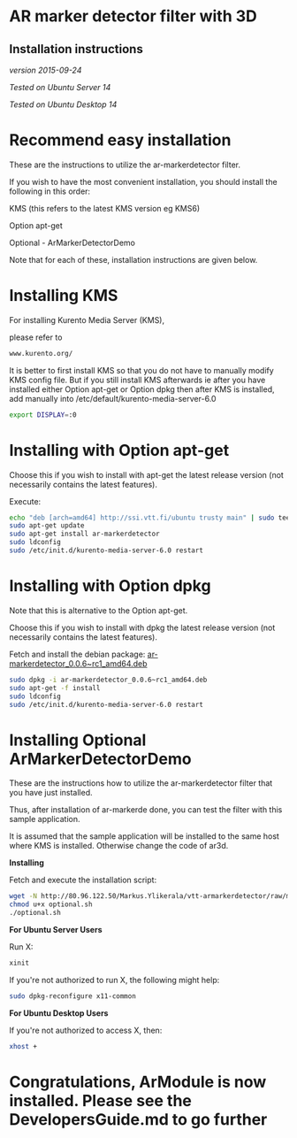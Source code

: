 AR marker detector filter with 3D 
=========================

Installation instructions
-------------------------
*version 2015-09-24*

*Tested on Ubuntu Server 14*

*Tested on Ubuntu Desktop 14*


Recommend easy installation
=========================
These are the instructions to utilize the ar-markerdetector filter.

If you wish to have the most convenient installation,
you should install the following in this order:

KMS (this refers to the latest KMS version eg KMS6)

Option apt-get

Optional - ArMarkerDetectorDemo

Note that for each of these, installation instructions are given below.



Installing KMS
=========================
For installing Kurento Media Server (KMS),

please refer to 
```bash
www.kurento.org/
```

It is better to first install KMS so that you do not have to manually modify KMS config file.
But if you still install KMS afterwards ie after you have installed either Option apt-get or Option dpkg then after KMS is installed, add manually into /etc/default/kurento-media-server-6.0
```bash
export DISPLAY=:0
```


Installing with Option apt-get 
=========================
Choose this if you wish to install with apt-get the latest release version (not necessarily contains the latest features).

Execute:
```bash
echo "deb [arch=amd64] http://ssi.vtt.fi/ubuntu trusty main" | sudo tee -a /etc/apt/sources.list
sudo apt-get update
sudo apt-get install ar-markerdetector
sudo ldconfig
sudo /etc/init.d/kurento-media-server-6.0 restart
```

Installing with Option dpkg
=========================
Note that this is alternative to the Option apt-get.

Choose this if you wish to install with dpkg the latest release version (not necessarily contains the latest features).

Fetch and install the debian package: [ar-markerdetector_0.0.6~rc1_amd64.deb](http://ssi.vtt.fi/ubuntu/dists/trusty/main/binary-amd64/amd64/ar-markerdetector_0.0.6~rc1_amd64.deb)
```bash
sudo dpkg -i ar-markerdetector_0.0.6~rc1_amd64.deb
sudo apt-get -f install
sudo ldconfig
sudo /etc/init.d/kurento-media-server-6.0 restart
```

Installing Optional ArMarkerDetectorDemo
=========================
These are the instructions how to utilize the ar-markerdetector filter that you have just installed.

Thus, after installation of ar-markerde done, you can test the filter with this sample application.

It is assumed that the sample application will be installed to the same host
where KMS is installed. Otherwise change the code of ar3d.

**Installing**

Fetch and execute the installation script:
```bash
wget -N http://80.96.122.50/Markus.Ylikerala/vtt-armarkerdetector/raw/master/optional.sh
chmod u+x optional.sh
./optional.sh
```

**For Ubuntu Server Users**

Run X:
```bash
xinit
```
If you're not authorized to run X, the following might help:
```bash
sudo dpkg-reconfigure x11-common
```

**For Ubuntu Desktop Users**

If you're not authorized to access X, then:
```bash
xhost +
```

Congratulations, ArModule is now installed. Please see the DevelopersGuide.md to go further
=========================